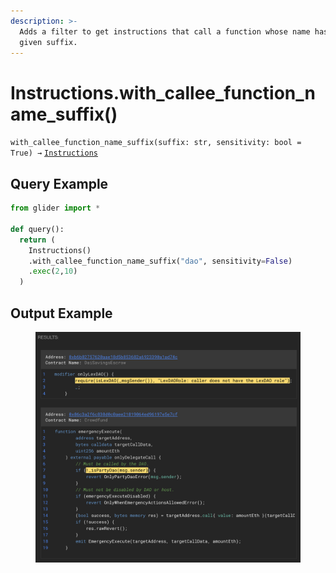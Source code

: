 ```yaml
---
description: >-
  Adds a filter to get instructions that call a function whose name has the
  given suffix.
---
```


# Instructions.with\_callee\_function\_name\_suffix()

`with_callee_function_name_suffix(suffix: str, sensitivity: bool = True) →` [`Instructions`](./)

## Query Example

```python
from glider import *

def query():
  return (
    Instructions()
    .with_callee_function_name_suffix("dao", sensitivity=False)
    .exec(2,10)
  )
```

## Output Example

<figure><img src="../../.gitbook/assets/image (268).png" alt=""><figcaption></figcaption></figure>
